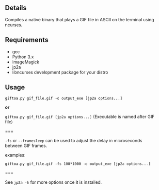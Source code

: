 ## Details

Compiles a native binary that plays a GIF file in ASCII on the terminal using ncurses.


## Requirements

* gcc
* Python 3.x
* ImageMagick
* jp2a
* libncurses development package for your distro


## Usage

`giftoa.py gif_file.gif -o output_exe [jp2a options...]`

**or**

`giftoa.py gif_file.gif [jp2a options...]`  (Executable is named after GIF file)


===


`-fs` or `--framesleep` can be used to adjust the delay in microseconds between GIF frames.

examples:

`giftoa.py gif_file.gif -fs 100*1000 -o output_exe [jp2a options...]`

===

See `jp2a -h` for more options once it is installed.
